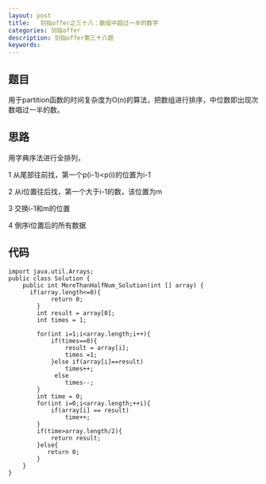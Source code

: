 ```yaml
---
layout: post
title:   剑指offer之三十八：数组中超过一半的数字
categories: 剑指offer
description: 剑指offer第三十八题
keywords: 
---
```



## 题目

用于partition函数的时间复杂度为O(n)的算法，把数组进行排序，中位数即出现次数唱过一半的数。



## 思路

用字典序法进行全排列，

1 从尾部往前找，第一个p(i-1)<p(i)的位置为i-1

2 从i位置往后找，第一个大于i-1的数，该位置为m

3 交换i-1和m的位置

4 倒序i位置后的所有数据






## 代码



	import java.util.Arrays;
	public class Solution {
	    public int MoreThanHalfNum_Solution(int [] array) {
	      if(array.length<=0){
	            return 0;
	        }
	        int result = array[0];
	        int times = 1;
	         
	        for(int i=1;i<array.length;i++){
	            if(times==0){
	                result = array[i];
	                times =1;
	            }else if(array[i]==result)
	                times++;
	             else
	                times--;
	        }
	        int time = 0;
	        for(int i=0;i<array.length;++i){
	            if(array[i] == result)
	                time++;
	        }
	        if(time>array.length/2){
	            return result;
	        }else{
	           return 0;
	        }
	    }
	}

